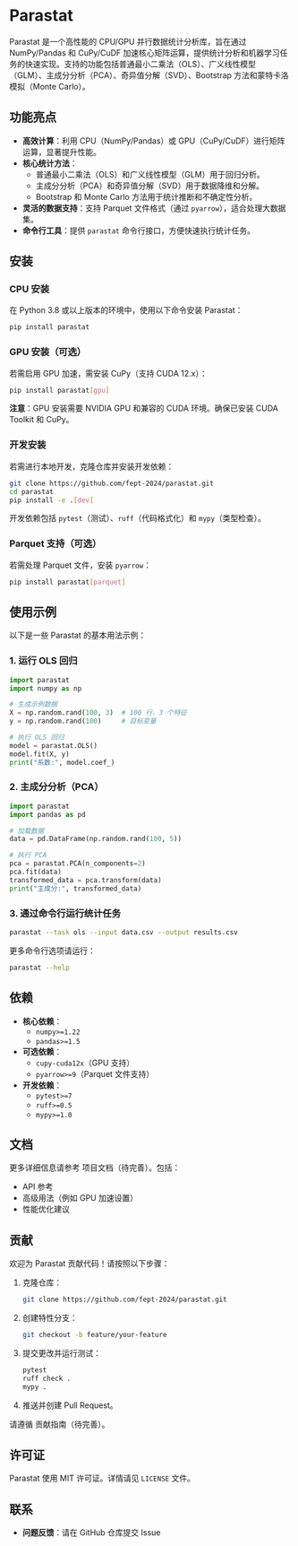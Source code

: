 # Parastat

Parastat 是一个高性能的 CPU/GPU 并行数据统计分析库，旨在通过 NumPy/Pandas 和 CuPy/CuDF 加速核心矩阵运算，提供统计分析和机器学习任务的快速实现。支持的功能包括普通最小二乘法（OLS）、广义线性模型（GLM）、主成分分析（PCA）、奇异值分解（SVD）、Bootstrap 方法和蒙特卡洛模拟（Monte Carlo）。

## 功能亮点

- **高效计算**：利用 CPU（NumPy/Pandas）或 GPU（CuPy/CuDF）进行矩阵运算，显著提升性能。
- **核心统计方法**：
  - 普通最小二乘法（OLS）和广义线性模型（GLM）用于回归分析。
  - 主成分分析（PCA）和奇异值分解（SVD）用于数据降维和分解。
  - Bootstrap 和 Monte Carlo 方法用于统计推断和不确定性分析。
- **灵活的数据支持**：支持 Parquet 文件格式（通过 `pyarrow`），适合处理大数据集。
- **命令行工具**：提供 `parastat` 命令行接口，方便快速执行统计任务。

## 安装

### CPU 安装

在 Python 3.8 或以上版本的环境中，使用以下命令安装 Parastat：

```bash
pip install parastat
```

### GPU 安装（可选）

若需启用 GPU 加速，需安装 CuPy（支持 CUDA 12.x）：

```bash
pip install parastat[gpu]
```

**注意**：GPU 安装需要 NVIDIA GPU 和兼容的 CUDA 环境。确保已安装 CUDA Toolkit 和 CuPy。

### 开发安装

若需进行本地开发，克隆仓库并安装开发依赖：

```bash
git clone https://github.com/fept-2024/parastat.git
cd parastat
pip install -e .[dev]
```

开发依赖包括 `pytest`（测试）、`ruff`（代码格式化）和 `mypy`（类型检查）。

### Parquet 支持（可选）

若需处理 Parquet 文件，安装 `pyarrow`：

```bash
pip install parastat[parquet]
```

## 使用示例

以下是一些 Parastat 的基本用法示例：

### 1. 运行 OLS 回归

```python
import parastat
import numpy as np

# 生成示例数据
X = np.random.rand(100, 3)  # 100 行，3 个特征
y = np.random.rand(100)     # 目标变量

# 执行 OLS 回归
model = parastat.OLS()
model.fit(X, y)
print("系数:", model.coef_)
```

### 2. 主成分分析（PCA）

```python
import parastat
import pandas as pd

# 加载数据
data = pd.DataFrame(np.random.rand(100, 5))

# 执行 PCA
pca = parastat.PCA(n_components=2)
pca.fit(data)
transformed_data = pca.transform(data)
print("主成分:", transformed_data)
```

### 3. 通过命令行运行统计任务

```bash
parastat --task ols --input data.csv --output results.csv
```

更多命令行选项请运行：

```bash
parastat --help
```

## 依赖

- **核心依赖**：
  - `numpy>=1.22`
  - `pandas>=1.5`
- **可选依赖**：
  - `cupy-cuda12x`（GPU 支持）
  - `pyarrow>=9`（Parquet 文件支持）
- **开发依赖**：
  - `pytest>=7`
  - `ruff>=0.5`
  - `mypy>=1.0`

## 文档

更多详细信息请参考 项目文档（待完善）。包括：

- API 参考
- 高级用法（例如 GPU 加速设置）
- 性能优化建议

## 贡献

欢迎为 Parastat 贡献代码！请按照以下步骤：

1. 克隆仓库：

   ```bash
   git clone https://github.com/fept-2024/parastat.git
   ```

2. 创建特性分支：

   ```bash
   git checkout -b feature/your-feature
   ```

3. 提交更改并运行测试：

   ```bash
   pytest
   ruff check .
   mypy .
   ```

4. 推送并创建 Pull Request。

请遵循 贡献指南（待完善）。

## 许可证

Parastat 使用 MIT 许可证。详情请见 `LICENSE` 文件。

## 联系

- **问题反馈**：请在 GitHub 仓库提交 Issue